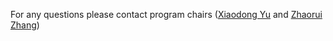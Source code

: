 For any questions please contact program chairs ([Xiaodong Yu](mailto:xyu38@stevens.edu) and [Zhaorui Zhang](mailto:zhaorui.zhang@polyu.edu.hk))
